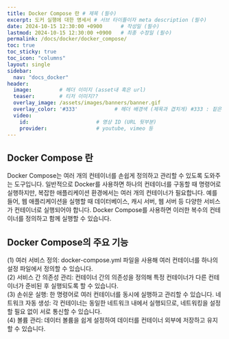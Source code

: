 ```yaml
---
title: Docker Compose 란 # 제목 (필수)
excerpt: 도커 실행에 대한 명세서 # 서브 타이틀이자 meta description (필수)
date: 2024-10-15 12:30:00 +0900      # 작성일 (필수)
lastmod: 2024-10-15 12:30:00 +0900   # 최종 수정일 (필수)
permalink: /docs/docker/docker_compose/
toc: true
toc_sticky: true
toc_icon: "columns"
layout: single
sidebar:
  nav: "docs_docker"
header: 
  image:         # 헤더 이미지 (asset내 혹은 url)
  teaser:        # 티저 이미지??
  overlay_image: /assets/images/banners/banner.gif
  overlay_color: '#333'            # 헤더 배경색 (제목과 겹치게) #333 : 짙은 회색 (필수)
  video:
    id:                      # 영상 ID (URL 뒷부분)
    provider:                # youtube, vimeo 등
---
```



 <!--postNo: 20241015_001-->

## Docker Compose 란  

Docker Compose는 여러 개의 컨테이너를 손쉽게 정의하고 관리할 수 있도록 도와주는 도구입니다. 일반적으로 Docker를 사용하면 하나의 컨테이너를 구동할 때 명령어로 실행하지만, 복잡한 애플리케이션 환경에서는 여러 개의 컨테이너가 필요합니다. 예를 들어, 웹 애플리케이션을 실행할 때 데이터베이스, 캐시 서버, 웹 서버 등 다양한 서비스가 컨테이너로 실행되어야 합니다. Docker Compose를 사용하면 이러한 복수의 컨테이너를 정의하고 함께 실행할 수 있습니다.  

## Docker Compose의 주요 기능  

(1) 여러 서비스 정의: docker-compose.yml 파일을 사용해 여러 컨테이너를 하나의 설정 파일에서 정의할 수 있습니다.  
(2) 서비스 간 의존성 관리: 컨테이너 간의 의존성을 정의해 특정 컨테이너가 다른 컨테이너가 준비된 후 실행되도록 할 수 있습니다.  
(3) 손쉬운 실행: 한 명령어로 여러 컨테이너를 동시에 실행하고 관리할 수 있습니다.
네트워크 자동 생성: 각 컨테이너는 동일한 네트워크 내에서 실행되므로, 네트워킹을 설정할 필요 없이 서로 통신할 수 있습니다.  
(4) 볼륨 관리: 데이터 볼륨을 쉽게 설정하여 데이터를 컨테이너 외부에 저장하고 유지할 수 있습니다.  



